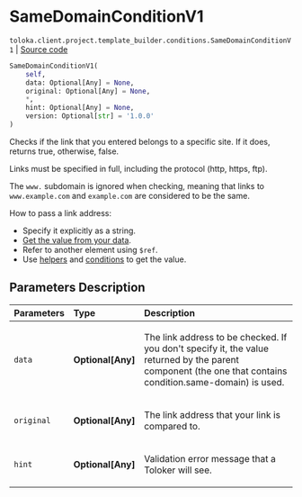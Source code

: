 # SameDomainConditionV1
`toloka.client.project.template_builder.conditions.SameDomainConditionV1` | [Source code](https://github.com/Toloka/toloka-kit/blob/v1.0.2/src/client/project/template_builder/conditions.py#L239)

```python
SameDomainConditionV1(
    self,
    data: Optional[Any] = None,
    original: Optional[Any] = None,
    *,
    hint: Optional[Any] = None,
    version: Optional[str] = '1.0.0'
)
```

Checks if the link that you entered belongs to a specific site. If it does, returns true, otherwise, false.

Links must be specified in full, including the protocol (http, https, ftp).

The `www.` subdomain is ignored when checking, meaning that links to `www.example.com` and `example.com` are considered to be the same.

How to pass a link address:

- Specify it explicitly as a string.
- [Get the value from your data](../../template-builder/operations/work-with-data.md).
- Refer to another element using `$ref`.
- Use [helpers](../../template-builder/reference/helpers.md) and [conditions](../../template-builder/reference/conditions.md) to get the value.

## Parameters Description

| Parameters | Type | Description |
| :----------| :----| :-----------|
`data`|**Optional\[Any\]**|<p>The link address to be checked. If you don&#x27;t specify it, the value returned by the parent component (the one that contains condition.same-domain) is used.</p>
`original`|**Optional\[Any\]**|<p>The link address that your link is compared to.</p>
`hint`|**Optional\[Any\]**|<p>Validation error message that a Toloker will see.</p>
